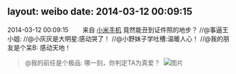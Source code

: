 layout: weibo
date: 2014-03-12 00:09:15
---
2014-03-12 00:09:15  &nbsp;&nbsp;&nbsp;&nbsp;&nbsp;&nbsp; 来自 <a href="http://app.weibo.com/t/feed/22zMnn" rel="nofollow">小米手机</a>
竟然能丑到证件照的地步？ //@事逼王小姐:  //@小灰灰是大明星:感动哭了！ //@小野妹子学吐槽:温暖人心！ //@我的朋友是个呆B: 感动天地！
>  @我的前任是个极品: 哪一刻，你判定TA为真爱？ ​​​
>  ![图片](https://ww4.sinaimg.cn/large/90dad067gw1eeb4nuspkaj20go0be3yr.jpg)
